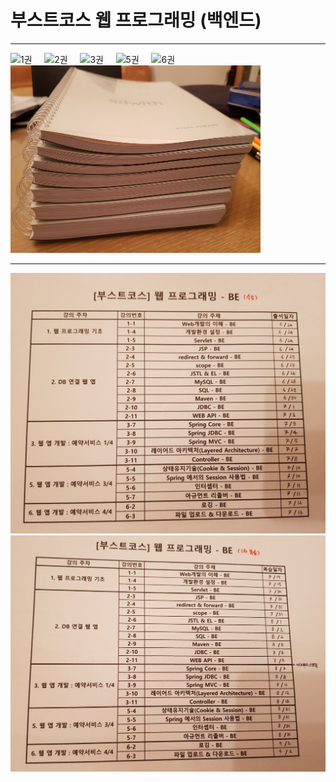 # 부스트코스 웹 프로그래밍 (백엔드)
-----

<img src="https://github.com/DustinYook/Course_BoostCourse-BE/blob/master/image/1%EA%B6%8C.jpg" alt="1권" width="300px" height="400px">&nbsp;&nbsp;&nbsp;&nbsp;&nbsp;<img src="https://github.com/DustinYook/Course_BoostCourse-BE/blob/master/image/2%EA%B6%8C.jpg" alt="2권" width="300px" height="400px">&nbsp;&nbsp;&nbsp;&nbsp;&nbsp;<img src="https://github.com/DustinYook/Course_BoostCourse-BE/blob/master/image/3%EA%B6%8C.jpg" alt="3권" width="300px" height="400px">&nbsp;&nbsp;&nbsp;&nbsp;&nbsp;<img src="https://github.com/DustinYook/Course_BoostCourse-BE/blob/master/image/5%EA%B6%8C.jpg" alt="5권" width="300px" height="400px">&nbsp;&nbsp;&nbsp;&nbsp;&nbsp;<img src="https://github.com/DustinYook/Course_BoostCourse-BE/blob/master/image/6%EA%B6%8C.jpg" alt="6권" width="300px" height="400px">&nbsp;&nbsp;&nbsp;&nbsp;&nbsp;<img src="https://github.com/DustinYook/Course_BoostCourse-BE/blob/master/image/%EC%A0%84%EC%B2%B4.jpg" alt="전체" width="400px" height="300px">

-----

![백엔드1](https://github.com/DustinYook/Course_BoostCourse-BE/blob/master/image/%EB%B0%B1%EC%97%94%EB%93%9C1.jpg)
![백엔드2](https://github.com/DustinYook/Course_BoostCourse-BE/blob/master/image/%EB%B0%B1%EC%97%94%EB%93%9C2.jpg)
